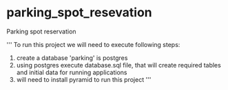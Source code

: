 # parking_spot_resevation
Parking spot reservation

'''
To run this project we will need to execute following steps:
1. create a database 'parking' is postgres
2. using postgres execute database.sql file, that will create required tables and initial data for running applications
3. will need to install pyramid to run this project 
'''
